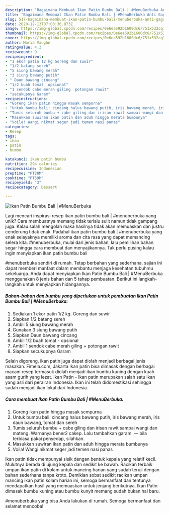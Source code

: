 ```yaml
---
description: "Bagaimana Membuat Ikan Patin Bumbu Bali | #MenuBerbuka Anti Gagal"
title: "Bagaimana Membuat Ikan Patin Bumbu Bali | #MenuBerbuka Anti Gagal"
slug: 517-bagaimana-membuat-ikan-patin-bumbu-bali-menuberbuka-anti-gagal
date: 2020-12-13T07:03:36.873Z
image: https://img-global.cpcdn.com/recipes/0e6ea592b1600dc6/751x532cq70/ikan-patin-bumbu-bali-menuberbuka-foto-resep-utama.jpg
thumbnail: https://img-global.cpcdn.com/recipes/0e6ea592b1600dc6/751x532cq70/ikan-patin-bumbu-bali-menuberbuka-foto-resep-utama.jpg
cover: https://img-global.cpcdn.com/recipes/0e6ea592b1600dc6/751x532cq70/ikan-patin-bumbu-bali-menuberbuka-foto-resep-utama.jpg
author: Maria Vaughn
ratingvalue: 4.3
reviewcount: 9
recipeingredient:
- "1 ekor patin 12 kg Goreng dan suwir"
- "1/2 batang sereh"
- "5 siung bawang merah"
- "3 siung bawang putih"
- " Daun bawang cincang"
- "1/2 buah tomat  opsional"
- "1 sendok cabe merah giling  potongan rawit"
- "secukupnya Garam"
recipeinstructions:
- "Goreng ikan patin hingga masak sempurna"
- "Untuk bumbu bali: cincang halus bawang putih, iris bawang merah, iris daun bawang, tomat dan sereh"
- "Tumis seluruh bumbu + cabe giling dan irisan rawit sampai wangi dan mateng. Warnanya bener2 cakep. Lalu tambahkan garam. — bila terbiasa pakai penyedap, silahkan."
- "Masukkan suwiran ikan patin dan aduh hingga merata bumbunya"
- "Voila! Wangi nikmat seger jadi temen nasi panas"
categories:
- Resep
tags:
- ikan
- patin
- bumbu

katakunci: ikan patin bumbu 
nutrition: 294 calories
recipecuisine: Indonesian
preptime: "PT20M"
cooktime: "PT59M"
recipeyield: "3"
recipecategory: Dessert

---
```



![Ikan Patin Bumbu Bali | #MenuBerbuka](https://img-global.cpcdn.com/recipes/0e6ea592b1600dc6/751x532cq70/ikan-patin-bumbu-bali-menuberbuka-foto-resep-utama.jpg)

Lagi mencari inspirasi resep ikan patin bumbu bali | #menuberbuka yang unik? Cara membuatnya memang tidak terlalu sulit namun tidak gampang juga. Kalau salah mengolah maka hasilnya tidak akan memuaskan dan justru cenderung tidak enak. Padahal ikan patin bumbu bali | #menuberbuka yang enak selayaknya memiliki aroma dan cita rasa yang dapat memancing selera kita.
 #menuberbuka, mulai dari jenis bahan, lalu pemilihan bahan segar hingga cara membuat dan menyajikannya. Tak perlu pusing kalau ingin menyiapkan ikan patin bumbu bali 

 #menuberbuka sendiri di rumah. Tetap berbahan yang sederhana, sajian ini dapat memberi manfaat dalam membantu menjaga kesehatan tubuhmu sekeluarga. Anda dapat menyiapkan Ikan Patin Bumbu Bali | #MenuBerbuka menggunakan 8 jenis bahan dan 5 tahap pembuatan. Berikut ini langkah-langkah untuk menyiapkan hidangannya.

<!--inarticleads1-->

##### Bahan-bahan dan bumbu yang diperlukan untuk pembuatan Ikan Patin Bumbu Bali | #MenuBerbuka:

1. Sediakan 1 ekor patin 1/2 kg. Goreng dan suwir
1. Siapkan 1/2 batang sereh
1. Ambil 5 siung bawang merah
1. Gunakan 3 siung bawang putih
1. Siapkan  Daun bawang cincang
1. Ambil 1/2 buah tomat - opsional
1. Ambil 1 sendok cabe merah giling + potongan rawit
1. Siapkan secukupnya Garam


Selain digoreng, ikan patin juga dapat diolah menjadi berbagai jenis masakan. Fimela.com, Jakarta Ikan patin bisa dimasak dengan berbagai macam resep termasuk diolah menjadi ikan bumbu kuning dengan kuah asam gurih yang lezat. Ikan Patin - Ikan patin merupakan salah satu ikan yang asli dari perairan Indonesia. Ikan ini telah didomestikasi sehingga sudah menjadi ikan lokal dari Indonesia. 

<!--inarticleads2-->

##### Cara membuat Ikan Patin Bumbu Bali | #MenuBerbuka:

1. Goreng ikan patin hingga masak sempurna
1. Untuk bumbu bali: cincang halus bawang putih, iris bawang merah, iris daun bawang, tomat dan sereh
1. Tumis seluruh bumbu + cabe giling dan irisan rawit sampai wangi dan mateng. Warnanya bener2 cakep. Lalu tambahkan garam. — bila terbiasa pakai penyedap, silahkan.
1. Masukkan suwiran ikan patin dan aduh hingga merata bumbunya
1. Voila! Wangi nikmat seger jadi temen nasi panas


Ikan patin tidak mempunyai sisik dengan bentuk kepala yang relatif kecil. Mulutnya berada di ujung kepala dan sedikit ke bawah. Racikan terbaik umpan ikan patin di kolam untuk mancing harian yang sudah teruji dengan bahan sederhana tanpa kroto. Demikian sobat sedikit racikan umpan mancing ikan patin kolam harian ini, semoga bermanfaat dan tentunya mendapatkan hasil yang memuaskan untuk jenjang berikutnya. Ikan Patin dimasak bumbu kuning atau bumbu kunyit memang sudah bukan hal baru. 

 #menuberbuka yang bisa Anda lakukan di rumah. Semoga bermanfaat dan selamat mencoba!
